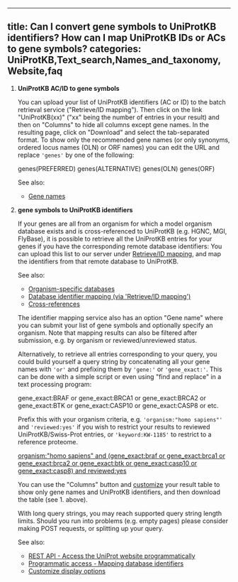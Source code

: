
---
title: Can I convert gene symbols to UniProtKB identifiers? How can I map UniProtKB IDs or ACs to gene symbols?
categories: UniProtKB,Text_search,Names_and_taxonomy,Website,faq
---

1.  **UniProtKB AC/ID to gene symbols**
    
    You can upload your list of UniProtKB identifiers (AC or ID) to the batch retrieval service ("Retrieve/ID mapping"). Then click on the link "UniProtKB(xx)" ("xx" being the number of entries in your result) and then on "Columns" to hide all columns except gene names. In the resulting page, click on "Download" and select the tab-separated format. To show only the recommended gene names (or only synonyms, ordered locus names (OLN) or ORF names) you can edit the URL and replace `'genes'` by one of the following:
    
    genes(PREFERRED)
    genes(ALTERNATIVE)
    genes(OLN)
    genes(ORF)
    
    See also:
    
    *   [Gene names](http://www.uniprot.org/manual/gene%5Fname)
2.  **gene symbols to UniProtKB identifiers**
    
    If your genes are all from an organism for which a model organism database exists and is cross-referenced to UniProtKB (e.g. HGNC, MGI, FlyBase), it is possible to retrieve all the UniProtKB entries for your genes if you have the corresponding remote database identifiers: You can upload this list to our server under [Retrieve/ID mapping](http://www.uniprot.org/uploadlists), and map the identifiers from that remote database to UniProtKB.
    
    See also:
    
    *   [Organism-specific databases](http://www.uniprot.org/database/?query=category:%22Organism%2Dspecific+databases%22)
    *   [Database identifier mapping (via 'Retrieve/ID mapping')](http://www.uniprot.org/help/uploadlists)
    *   [Cross-references](http://www.uniprot.org/manual/cross%5Freferences%5Fsection)
    
    The identifier mapping service also has an option "Gene name" where you can submit your list of gene symbols and optionally specify an organism. Note that mapping results can also be filtered after submission, e.g. by organism or reviewed/unreviewed status.
    
    Alternatively, to retrieve all entries corresponding to your query, you could build yourself a query string by concatenating all your gene names with `'or'` and prefixing them by `'gene:'` or `'gene_exact:'`. This can be done with a simple script or even using "find and replace" in a text processing program:
    
    gene\_exact:BRAF or
    gene\_exact:BRCA1 or
    gene\_exact:BRCA2 or
    gene\_exact:BTK or
    gene\_exact:CASP10 or
    gene\_exact:CASP8 or
    etc.
    
    Prefix this with your organism criteria, e.g. `'organism:"homo sapiens"'` and `'reviewed:yes'` if you wish to restrict your results to reviewed UniProtKB/Swiss-Prot entries, or `'keyword:KW-1185'` to restrict to a reference proteome.
    
    [organism:"homo sapiens" and (gene\_exact:braf or gene\_exact:brca1 or gene\_exact:brca2 or gene\_exact:btk or gene\_exact:casp10 or gene\_exact:casp8) and reviewed:yes](http://www.uniprot.org/uniprot/?query=organism%3A%22homo+sapiens%22+and+%28gene_exact%3Abraf+or+gene_exact%3Abrca1+or+gene_exact%3Abrca2+or+gene_exact%3Abtk+or+gene_exact%3Acasp10+or+gene_exact%3Acasp8%29%20and%20reviewed%3Ayes&sort=score)
    
    You can use the "Columns" button and [customize](http://www.uniprot.org/help/customize) your result table to show only gene names and UniProtKB identifiers, and then download the table (see 1. above).
    
    With long query strings, you may reach supported query string length limits. Should you run into problems (e.g. empty pages) please consider making POST requests, or splitting up your query.
    
    See also:
    
    *   [REST API - Access the UniProt website programmatically](http://www.uniprot.org/help/api)
    *   [Programmatic access - Mapping database identifiers](http://www.uniprot.org/help/api%5Fidmapping)
    *   [Customize display options](http://www.uniprot.org/help/customize)
        